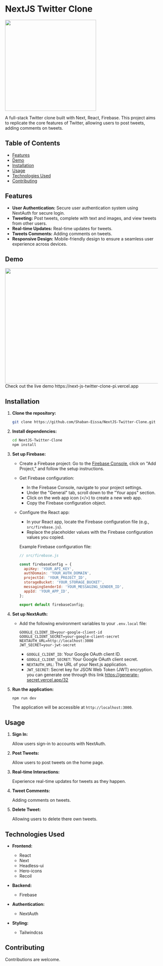 # NextJS Twitter Clone

<img src="https://github.com/Shaban-Eissa/NextJS-Twitter-Clone/assets/49924090/bce78ad7-28ca-494e-b834-c13a4b4bc65a" width="300" height="300" />


A full-stack Twitter clone built with Next, React, Firebase. This project aims to replicate the core features of Twitter, allowing users to post tweets, adding comments on tweets.

## Table of Contents

* [Features](#features)
* [Demo](#demo)
* [Installation](#installation)
* [Usage](#usage)
* [Technologies Used](#technologies-used)
* [Contributing](#contributing)


## Features

* **User Authentication:** Secure user authentication system using NextAuth for secure login.
* **Tweeting:** Post tweets, complete with text and images, and view tweets from other users.
* **Real-time Updates:** Real-time updates for tweets.
* **Tweets Comments:** Adding comments on tweets.
* **Responsive Design:** Mobile-friendly design to ensure a seamless user experience across devices.


## Demo

<img src="https://github.com/Shaban-Eissa/NextJS-Twitter-Clone/assets/49924090/baf3a2f1-a8ae-4b2f-86a1-e19edf5282e6" width="900" height="380" />
<br />
Check out the live demo https://next-js-twitter-clone-pi.vercel.app

## Installation

1. **Clone the repository:**
    
    ```bash
    git clone https://github.com/Shaban-Eissa/NextJS-Twitter-Clone.git
    ```
    
2. **Install dependencies:**
    
    ```bash
    cd NextJS-Twitter-Clone
    npm install
    ```

3. **Set up Firebase:**
    
    * Create a Firebase project: Go to the [Firebase Console](https://console.firebase.google.com/), click on "Add Project," and follow the setup instructions.
        
    * Get Firebase configuration:
        
        * In the Firebase Console, navigate to your project settings.
        * Under the "General" tab, scroll down to the "Your apps" section.
        * Click on the web app icon (</>) to create a new web app.
        * Copy the Firebase configuration object.
    * Configure the React app:
        
        * In your React app, locate the Firebase configuration file (e.g., `src/firebase.js`).
        * Replace the placeholder values with the Firebase configuration values you copied.
        
        Example Firebase configuration file:
        
        ```javascript
        // src/firebase.js
        
        const firebaseConfig = {
          apiKey: 'YOUR_API_KEY',
          authDomain: 'YOUR_AUTH_DOMAIN',
          projectId: 'YOUR_PROJECT_ID',
          storageBucket: 'YOUR_STORAGE_BUCKET',
          messagingSenderId: 'YOUR_MESSAGING_SENDER_ID',
          appId: 'YOUR_APP_ID',
        };
        
        export default firebaseConfig;
        ```
        
    
4. **Set up NextAuth:**
    
    * Add the following environment variables to your `.env.local` file:
       
        ```env
        GOOGLE_CLIENT_ID=your-google-client-id
        GOOGLE_CLIENT_SECRET=your-google-client-secret
        NEXTAUTH_URL=http://localhost:3000
        JWT_SECRET=your-jwt-secret
        ```

        * `GOOGLE_CLIENT_ID`: Your Google OAuth client ID.
        * `GOOGLE_CLIENT_SECRET`: Your Google OAuth client secret.
        * `NEXTAUTH_URL`: The URL of your Next.js application.
        * `JWT_SECRET`: Secret key for JSON Web Token (JWT) encryption. you can generate one through this link https://generate-secret.vercel.app/32
    
5. **Run the application:**
    
    ```bash
    npm run dev
    ```
    
    The application will be accessible at `http://localhost:3000`.
    

## Usage

1. **Sign In:**
    
    Allow users sign-in to accounts with NextAuth.
    
2. **Post Tweets:**
    
     Allow users to post tweets on the home page.
    
    
4. **Real-time Interactions:**
    
    Experience real-time updates for tweets as they happen.


5. **Tweet Comments:**
    
    Adding comments on tweets.
   

6. **Delete Tweet:**
    
    Allowing users to delete there own tweets.


   

## Technologies Used

* **Frontend:**
    
    * React
    * Next
    * Headless-ui
    * Hero-icons
    * Recoil
      
* **Backend:**
    
    * Firebase
      
* **Authentication:**
  
    * NextAuth

* **Styling:**
    
    * Tailwindcss

## Contributing

Contributions are welcome.


